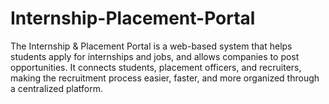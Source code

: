 # Internship-Placement-Portal
The Internship &amp; Placement Portal is a web-based system that helps students apply for internships and jobs, and allows companies to post opportunities. It connects students, placement officers, and recruiters, making the recruitment process easier, faster, and more organized through a centralized platform.
